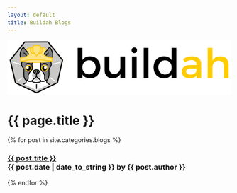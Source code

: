 ```yaml
---
layout: default
title: Buildah Blogs
---
```


![Buildah logo](../images/buildah.png)

# {{ page.title }}

<section class="posts">
  {% for post in site.categories.blogs %}
    <p><h3><a href="{{ site.baseurl }}{{ post.url }}" title="{{ post.title }}">{{ post.title }}</a><br><span>{{ post.date | date_to_string }}</span> by {{ post.author }}</h3></p>
  {% endfor %}
</section>
